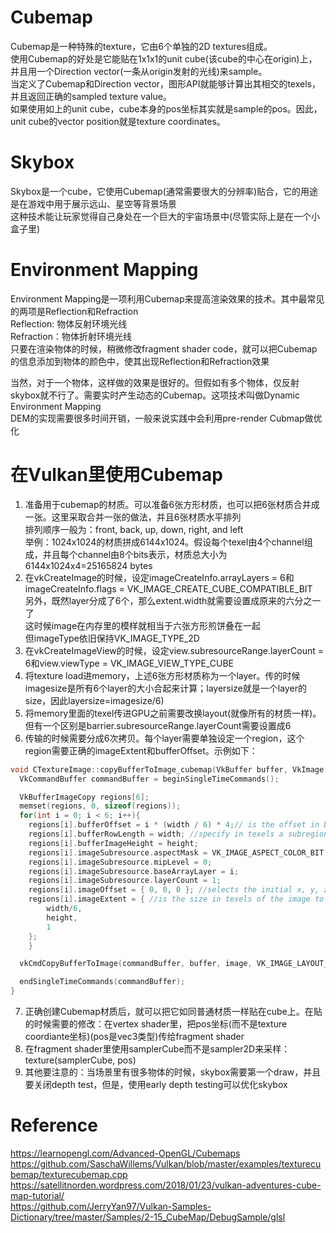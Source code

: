# Cubemap
Cubemap是一种特殊的texture，它由6个单独的2D textures组成。  
使用Cubemap的好处是它能贴在1x1x1的unit cube(该cube的中心在origin)上，并且用一个Direction vector(一条从origin发射的光线)来sample。  
当定义了Cubemap和Direction vector，图形API就能够计算出其相交的texels，并且返回正确的sampled texture value。  
如果使用如上的unit cube，cube本身的pos坐标其实就是sample的pos。因此，unit cube的vector position就是texture coordinates。  


# Skybox
Skybox是一个cube，它使用Cubemap(通常需要很大的分辨率)贴合，它的用途是在游戏中用于展示远山、星空等背景场景  
这种技术能让玩家觉得自己身处在一个巨大的宇宙场景中(尽管实际上是在一个小盒子里)  


# Environment Mapping
Environment Mapping是一项利用Cubemap来提高渲染效果的技术。其中最常见的两项是Reflection和Refraction  
Reflection: 物体反射环境光线  
Refraction：物体折射环境光线  
只要在渲染物体的时候，稍微修改fragment shader code，就可以把Cubemap的信息添加到物体的颜色中，使其出现Reflection和Refraction效果  

当然，对于一个物体，这样做的效果是很好的。但假如有多个物体，仅反射skybox就不行了。需要实时产生动态的Cubemap。这项技术叫做Dynamic Environment Mapping  
DEM的实现需要很多时间开销，一般来说实践中会利用pre-render Cubmap做优化  


# 在Vulkan里使用Cubemap
1. 准备用于cubemap的材质。可以准备6张方形材质，也可以把6张材质合并成一张。这里采取合并一张的做法，并且6张材质水平排列  
排列顺序一般为：front, back, up, down, right, and left  
举例：1024x1024的材质拼成6144x1024。假设每个texel由4个channel组成，并且每个channel由8个bits表示，材质总大小为6144x1024x4=25165824 bytes  
2. 在vkCreateImage的时候，设定imageCreateInfo.arrayLayers = 6和imageCreateInfo.flags = VK_IMAGE_CREATE_CUBE_COMPATIBLE_BIT  
另外，既然layer分成了6个，那么extent.width就需要设置成原来的六分之一了  
这时候image在内存里的模样就相当于六张方形煎饼叠在一起  
但imageType依旧保持VK_IMAGE_TYPE_2D  
3. 在vkCreateImageView的时候，设定view.subresourceRange.layerCount = 6和view.viewType = VK_IMAGE_VIEW_TYPE_CUBE  
4. 将texture load进memory，上述6张方形材质称为一个layer。传的时候imagesize是所有6个layer的大小合起来计算；layersize就是一个layer的size，因此layersize=imagesize/6)  
5. 将memory里面的texel传进GPU之前需要改换layout(就像所有的材质一样)。但有一个区别是barrier.subresourceRange.layerCount需要设置成6  
6. 传输的时候需要分成6次拷贝。每个layer需要单独设定一个region，这个region需要正确的imageExtent和bufferOffset。示例如下：  
```c++
void CTextureImage::copyBufferToImage_cubemap(VkBuffer buffer, VkImage image, uint32_t width, uint32_t height) {
  VkCommandBuffer commandBuffer = beginSingleTimeCommands();

  VkBufferImageCopy regions[6];
  memset(regions, 0, sizeof(regions));
  for(int i = 0; i < 6; i++){
    regions[i].bufferOffset = i * (width / 6) * 4;// is the offset in bytes from the start of the buffer object where the image data is copied from or to
    regions[i].bufferRowLength = width; //specify in texels a subregion of a larger two- or three-dimensional image in buffer
    regions[i].bufferImageHeight = height;
    regions[i].imageSubresource.aspectMask = VK_IMAGE_ASPECT_COLOR_BIT; //imageSubresource is a VkImageSubresourceLayers used to specify the specific image subresources of the image used for the source or destination image data.
    regions[i].imageSubresource.mipLevel = 0;
    regions[i].imageSubresource.baseArrayLayer = i;
    regions[i].imageSubresource.layerCount = 1;
    regions[i].imageOffset = { 0, 0, 0 }; //selects the initial x, y, z offsets in texels of the sub-region of the source or destination image data.
    regions[i].imageExtent = { //is the size in texels of the image to copy in width, height and depth.
        width/6,
        height,
        1
    };
	}

  vkCmdCopyBufferToImage(commandBuffer, buffer, image, VK_IMAGE_LAYOUT_TRANSFER_DST_OPTIMAL, 6, regions);

  endSingleTimeCommands(commandBuffer);
}
```
7. 正确创建Cubemap材质后，就可以把它如同普通材质一样贴在cube上。在贴的时候需要的修改：在vertex shader里，把pos坐标(而不是texture coordiante坐标)(pos是vec3类型)传给fragment shader  
8. 在fragment shader里使用samplerCube而不是sampler2D来采样：texture(samplerCube, pos)  
9. 其他要注意的：当场景里有很多物体的时候，skybox需要第一个draw，并且要关闭depth test，但是，使用early depth testing可以优化skybox  



# Reference
https://learnopengl.com/Advanced-OpenGL/Cubemaps  
https://github.com/SaschaWillems/Vulkan/blob/master/examples/texturecubemap/texturecubemap.cpp  
https://satellitnorden.wordpress.com/2018/01/23/vulkan-adventures-cube-map-tutorial/  
https://github.com/JerryYan97/Vulkan-Samples-Dictionary/tree/master/Samples/2-15_CubeMap/DebugSample/glsl  
